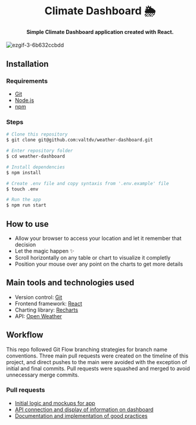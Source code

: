 <h1 align="center">Climate Dashboard 🌦️</h1>

<h4 align="center">Simple Climate Dashboard application created with React.</h4>

![ezgif-3-6b632ccbdd](https://github.com/valtdv/weather-dashboard/assets/37357347/20b911a2-8373-4ecb-98ea-bb6e187a86c6)

## Installation

### Requirements

- [Git](https://git-scm.com)
- [Node.js](https://nodejs.org/en/download/)
- [npm](http://npmjs.com)

### Steps

```bash
# Clone this repository
$ git clone git@github.com:valtdv/weather-dashboard.git

# Enter repository folder
$ cd weather-dashboard

# Install dependencies
$ npm install

# Create .env file and copy syntaxis from '.env.example' file
$ touch .env

# Run the app
$ npm run start
```

## How to use

- Allow your browser to access your location and let it remember that decision
- Let the magic happen ✨
- Scroll horizontally on any table or chart to visualize it completly
- Position your mouse over any point on the charts to get more details

## Main tools and technologies used

- Version control: [Git](https://git-scm.com)
- Frontend framework: [React](https://git-scm.com)
- Charting library: [Recharts](https://recharts.org/en-US)
- API: [Open Weather](https://openweathermap.org/api)

## Workflow

This repo followed Git Flow branching strategies for branch name conventions. Three main pull requests were created on the timeline of this project, and direct pushes to the main were avoided with the exception of initial and final commits. Pull requests were squashed and merged to avoid unnecessary merge commits.

### Pull requests

- [Initial logic and mockups for app](https://github.com/valtdv/weather-dashboard/pull/1)
- [API connection and display of information on dashboard](https://github.com/valtdv/weather-dashboard/pull/2)
- [Documentation and implementation of good practices](https://github.com/valtdv/weather-dashboard/pull/3)

